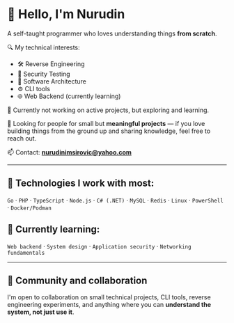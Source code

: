 # 👋 Hello, I'm Nurudin

A self-taught programmer who loves understanding things **from scratch**.

🔍 My technical interests:
- 🛠️ Reverse Engineering
- 🔐 Security Testing
- 🧠 Software Architecture
- ⚙️ CLI tools
- 🌐 Web Backend (currently learning)

📌 Currently not working on active projects, but exploring and learning.

🎯 Looking for people for small but **meaningful projects** — if you love building things from the ground up and sharing knowledge, feel free to reach out.

📫 Contact: **nurudinimsirovic@yahoo.com**

---

## 🧰 Technologies I work with most:
`Go` · `PHP` · `TypeScript` · `Node.js` · `C# (.NET)` · `MySQL` · `Redis` · `Linux` · `PowerShell` · `Docker/Podman`

## 🧠 Currently learning:
`Web backend` · `System design` · `Application security` · `Networking fundamentals`

---

## 🤝 Community and collaboration

I'm open to collaboration on small technical projects, CLI tools, reverse engineering experiments, and anything where you can **understand the system, not just use it**.
